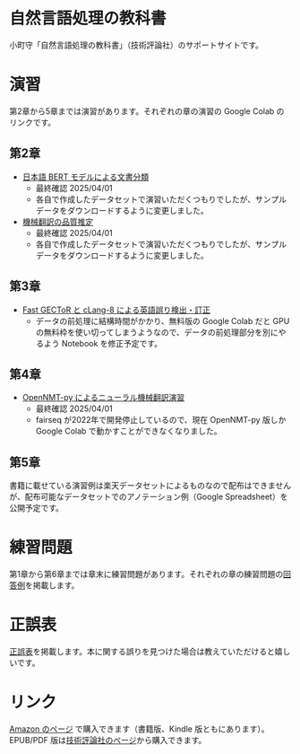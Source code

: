 # 自然言語処理の教科書
小町守「自然言語処理の教科書」（技術評論社）のサポートサイトです。

# 演習

第2章から5章までは演習があります。それぞれの章の演習の Google Colab のリンクです。

## 第2章

- [日本語 BERT モデルによる文書分類](https://colab.research.google.com/drive/17ePJgkOvxzm3DIEKfuuDWpCenqaXOpsb)
  - 最終確認 2025/04/01
  - 各自で作成したデータセットで演習いただくつもりでしたが、サンプルデータをダウンロードするように変更しました。
- [機械翻訳の品質推定](https://colab.research.google.com/drive/1sxMCQCY8LQU9VobYspP4GO4WIote426w)
  - 最終確認 2025/04/01
  - 各自で作成したデータセットで演習いただくつもりでしたが、サンプルデータをダウンロードするように変更しました。

## 第3章

- [Fast GECToR と cLang-8 による英語誤り検出・訂正](https://colab.research.google.com/drive/19NSqluC9GO82hlJMSO3u38DGwZudizil)
  - データの前処理に結構時間がかかり、無料版の Google Colab だと GPU の無料枠を使い切ってしまうようなので、データの前処理部分を別にやるよう Notebook を修正予定です。

## 第4章

- [OpenNMT-py によるニューラル機械翻訳演習](https://colab.research.google.com/drive/1D-GVWcqZ3WhH_oxgGnXQowKaTCUdBFuG)
  - 最終確認 2025/04/01
  - fairseq が2022年で開発停止しているので、現在 OpenNMT-py 版しか Google Colab で動かすことができなくなりました。

## 第5章

書籍に載せている演習例は楽天データセットによるものなので配布はできませんが、配布可能なデータセットでのアノテーション例（Google Spreadsheet）を公開予定です。

# 練習問題

第1章から第6章までは章末に練習問題があります。それぞれの章の練習問題の[回答例](exercise.md)を掲載します。

# 正誤表

[正誤表](errata.md)を掲載します。本に関する誤りを見つけた場合は教えていただけると嬉しいです。

# リンク

[Amazon のページ](https://amzn.to/3K0j914) で購入できます（書籍版、Kindle 版ともにあります）。
EPUB/PDF 版は[技術評論社のページ](https://gihyo.jp/dp/ebook/2024/978-4-297-13864-6)から購入できます。
